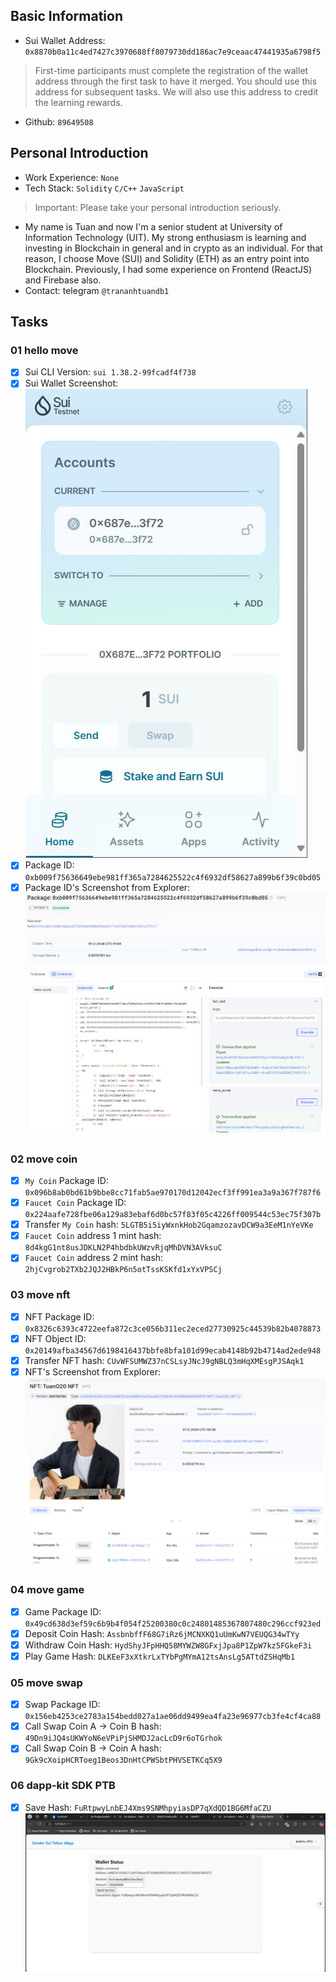## Basic Information
- Sui Wallet Address: `0x8870b0a11c4ed7427c3970688ff8079730dd186ac7e9ceaac47441935a6798f5`
> First-time participants must complete the registration of the wallet address through the first task to have it merged. You should use this address for subsequent tasks. We will also use this address to credit the learning rewards.
- Github: `89649508`

## Personal Introduction
- Work Experience: `None`
- Tech Stack: `Solidity` `C/C++` `JavaScript`
> Important: Please take your personal introduction seriously.
- My name is Tuan and now I'm a senior student at University of Information Technology (UIT). My strong enthusiasm is learning and investing in Blockchain in general and in crypto as an individual. For that reason, I choose Move (SUI) and Solidity (ETH) as an entry point into Blockchain. Previously, I had some experience on  Frontend (ReactJS) and Firebase also. 
- Contact: telegram `@trananhtuandb1`

## Tasks

### 01 hello move
- [x] Sui CLI Version: `sui 1.38.2-99fcadf4f738`
- [x] Sui Wallet Screenshot: ![Sui Wallet Screenshot](./images/task1/Sui_Wallet.jpg)
- [x] Package ID: `0xb009f75636649ebe981ff365a7284625522c4f6932df58627a899b6f39c0bd05`
- [x] Package ID's Screenshot from Explorer: ![Package ID's Screeenshot](./images/task1/Package_ID.jpg)

### 02 move coin
- [x] `My Coin` Package ID: `0x096b8ab0bd61b9bbe8cc71fab5ae970170d12042ecf3ff991ea3a9a367f787f6` 
- [x] `Faucet Coin` Package ID: `0x224aafe728fbe06a129a83ebaf6d0bc57f83f05c4226ff009544c53ec75f307b`
- [x] Transfer `My Coin` hash: `5LGTB5i5iyWxnkHob2GqamzozavDCW9a3EeM1nYeVKe`
- [x] `Faucet Coin` address 1 mint hash: `8d4kgG1nt8usJDKLN2P4hbdbkUWzvRjqMhDVN3AVksuC`
- [x] `Faucet Coin` address 2 mint hash: `2hjCvgrob2TXb2JQJ2HBkP6n5otTssKSKfd1xYxVPSCj`

### 03 move nft
- [x] NFT Package ID: `0x8326c6393c4722eefa872c3ce056b311ec2eced27730925c44539b82b4078873`
- [x] NFT Object ID: `0x20149afba34567d6198416437bbfe8bfa101d99ecab4148b92b4714ad2ede948`
- [x] Transfer NFT hash: `CUvWFSUMWZ37nCSLsyJNcJ9gNBLQ3mHqXMEsgPJSAqk1`
- [x] NFT's Screenshot from Explorer: ![NFT_Screenshot](./images/task3/NFT_Screenshot.jpg)

### 04 move game
- [x] Game Package ID: `0x49cd638d3ef59c6b9b4f054f25200380c0c24801485367807480c296ccf923ed`
- [x] Deposit Coin Hash: `AssbnbffF68G7iRz6jMCNXKQ1uUmKwN7VEUQG34wTYy`
- [x] Withdraw Coin Hash: `HydShyJFpHHQ58MYWZW8GFxjJpa8P1ZpW7kz5FGkeF3i`
- [x] Play Game Hash: `DLKEeF3xXtkrLxTYbPgMYmA12tsAnsLg5ATtdZSHqMb1`

### 05 move swap
- [x] Swap Package ID: `0x156eb4253ce2783a154bedd027a1ae06dd9499ea4fa23e96977cb3fe4cf4ca88`
- [x] Call Swap Coin A -> Coin B hash: `49Dn9iJQ4sUKWYoN6eVPiPjSHMDJ2acLcD9r6oTGrhok`
- [x] Call Swap Coin B -> Coin A hash: `9Gk9cXoipHCRToeg1Beos3DnHtCPWSbtPHVSETKCq5X9`

### 06 dapp-kit SDK PTB
- [x] Save Hash: `FuRtpwyLnbEJ4Xms9SNMhpyiasDP7qXdQD1BG6MfaCZU` ![UI_Screenshot](./images/task6/UI_task6.jpg)

